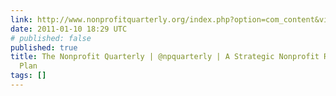 ```yaml
---
link: http://www.nonprofitquarterly.org/index.php?option=com_content&view=article&id=8501:a-strategic-nonprofit-reorganization-plan&catid=154:current-issue&Itemid=341
date: 2011-01-10 18:29 UTC
# published: false
published: true
title: The Nonprofit Quarterly | @npquarterly | A Strategic Nonprofit Reorganization
  Plan
tags: []
---
```



